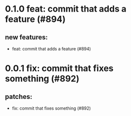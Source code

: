# 0.1.0 feat: commit that adds a feature (#894)

## new features:
* feat: commit that adds a feature (#894)

# 0.0.1 fix: commit that fixes something (#892)

## patches:
* fix: commit that fixes something (#892)

